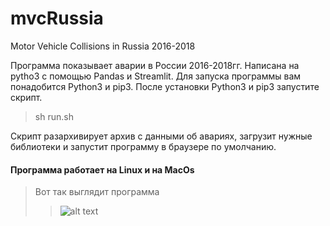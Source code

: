 # mvcRussia
Motor Vehicle Collisions in Russia 2016-2018

Программа показывает аварии в России 2016-2018гг. Написана на pytho3 с помощью Pandas и Streamlit.
Для запуска программы вам понадобится Python3 и pip3. После установки Python3 и pip3 запустите скрипт.
> sh run.sh 

Скрипт разархивирует архив с данными об авариях, загрузит нужные библиотеки и запустит программу в браузере по умолчанию.
#### Программа работает на Linux и на MacOs



> Вот так выглядит программа 
>>![alt text](https://i.imgur.com/zZaFTag.png)
